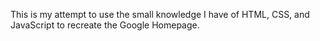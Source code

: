 This is my attempt to use the small knowledge I have of HTML, CSS, and JavaScript to recreate the Google Homepage.